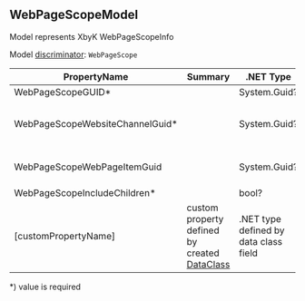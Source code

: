 <!-- generated file with tool "Kentico.Xperience.UMT.DocUtils" - edited through template "UmtModel.cshtml" -->
## WebPageScopeModel
Model represents XbyK WebPageScopeInfo

Model [discriminator](../UmtModel.md#discriminator): `WebPageScope`

|PropertyName|Summary|.NET Type|Notes|
|---|---|---|---|
|WebPageScopeGUID\*||System.Guid?|[UniqueId](../UmtModel.md#UniqueId)|
|WebPageScopeWebsiteChannelGuid\*||System.Guid?|Reference to [WebsiteChannelInfo](../References.md#WebsiteChannelInfo) on property WebPageScopeWebsiteChannelID **required**|
|WebPageScopeWebPageItemGuid||System.Guid?|Reference to [WebPageItemInfo](../References.md#WebPageItemInfo) on property WebPageScopeWebPageItemID|
|WebPageScopeIncludeChildren\*||bool?||
|[customPropertyName]|custom property defined by created [DataClass](./DataClassModel.md)|.NET type defined by data class field||

<p>*) value is required</p>


